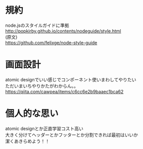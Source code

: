 # 規約
node.jsのスタイルガイドに準拠  
http://popkirby.github.io/contents/nodeguide/style.html  
(原文)  
https://github.com/felixge/node-style-guide  

# 画面設計
atomic designでいい感じでコンポーネント使いまわしてやりたい  
ただいまいちやりかたがわからん。。  
https://qiita.com/cawpea/items/c6cc6e2b9baaec1bca62  

# 個人的な思い
atomic designとか正直学習コスト高い  
大きく分けてヘッダーとかフッターとか分割できれば最初はいいか  
潔くあきらめよう！！  

